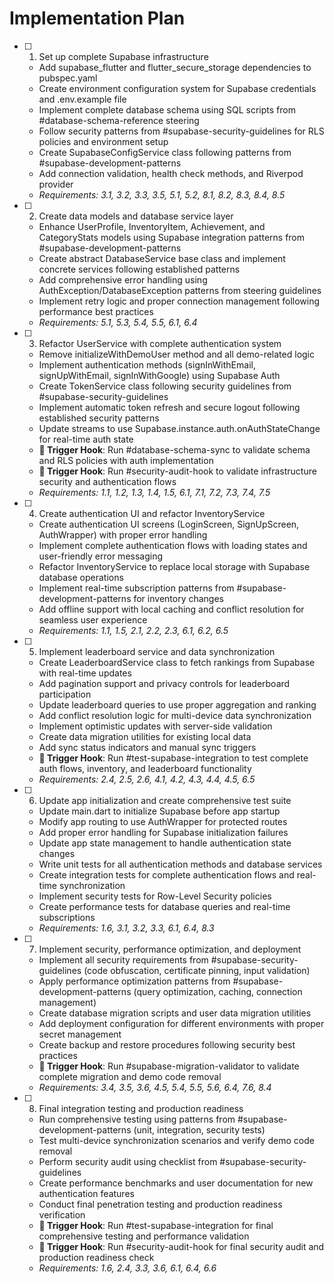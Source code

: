 # Implementation Plan

- [ ] 1. Set up complete Supabase infrastructure
  - Add supabase_flutter and flutter_secure_storage dependencies to pubspec.yaml
  - Create environment configuration system for Supabase credentials and .env.example file
  - Implement complete database schema using SQL scripts from #database-schema-reference steering
  - Follow security patterns from #supabase-security-guidelines for RLS policies and environment setup
  - Create SupabaseConfigService class following patterns from #supabase-development-patterns
  - Add connection validation, health check methods, and Riverpod provider
  - _Requirements: 3.1, 3.2, 3.3, 3.5, 5.1, 5.2, 8.1, 8.2, 8.3, 8.4, 8.5_

- [ ] 2. Create data models and database service layer
  - Enhance UserProfile, InventoryItem, Achievement, and CategoryStats models using Supabase integration patterns from #supabase-development-patterns
  - Create abstract DatabaseService base class and implement concrete services following established patterns
  - Add comprehensive error handling using AuthException/DatabaseException patterns from steering guidelines
  - Implement retry logic and proper connection management following performance best practices
  - _Requirements: 5.1, 5.3, 5.4, 5.5, 6.1, 6.4_

- [ ] 3. Refactor UserService with complete authentication system
  - Remove initializeWithDemoUser method and all demo-related logic
  - Implement authentication methods (signInWithEmail, signUpWithEmail, signInWithGoogle) using Supabase Auth
  - Create TokenService class following security guidelines from #supabase-security-guidelines
  - Implement automatic token refresh and secure logout following established security patterns
  - Update streams to use Supabase.instance.auth.onAuthStateChange for real-time auth state
  - **🔗 Trigger Hook**: Run #database-schema-sync to validate schema and RLS policies with auth implementation
  - **🔗 Trigger Hook**: Run #security-audit-hook to validate infrastructure security and authentication flows
  - _Requirements: 1.1, 1.2, 1.3, 1.4, 1.5, 6.1, 7.1, 7.2, 7.3, 7.4, 7.5_

- [ ] 4. Create authentication UI and refactor InventoryService
  - Create authentication UI screens (LoginScreen, SignUpScreen, AuthWrapper) with proper error handling
  - Implement complete authentication flows with loading states and user-friendly error messaging
  - Refactor InventoryService to replace local storage with Supabase database operations
  - Implement real-time subscription patterns from #supabase-development-patterns for inventory changes
  - Add offline support with local caching and conflict resolution for seamless user experience
  - _Requirements: 1.1, 1.5, 2.1, 2.2, 2.3, 6.1, 6.2, 6.5_

- [ ] 5. Implement leaderboard service and data synchronization
  - Create LeaderboardService class to fetch rankings from Supabase with real-time updates
  - Add pagination support and privacy controls for leaderboard participation
  - Update leaderboard queries to use proper aggregation and ranking
  - Add conflict resolution logic for multi-device data synchronization
  - Implement optimistic updates with server-side validation
  - Create data migration utilities for existing local data
  - Add sync status indicators and manual sync triggers
  - **🔗 Trigger Hook**: Run #test-supabase-integration to test complete auth flows, inventory, and leaderboard functionality
  - _Requirements: 2.4, 2.5, 2.6, 4.1, 4.2, 4.3, 4.4, 4.5, 6.5_

- [ ] 6. Update app initialization and create comprehensive test suite
  - Update main.dart to initialize Supabase before app startup
  - Modify app routing to use AuthWrapper for protected routes
  - Add proper error handling for Supabase initialization failures
  - Update app state management to handle authentication state changes
  - Write unit tests for all authentication methods and database services
  - Create integration tests for complete authentication flows and real-time synchronization
  - Implement security tests for Row-Level Security policies
  - Create performance tests for database queries and real-time subscriptions
  - _Requirements: 1.6, 3.1, 3.2, 3.3, 6.1, 6.4, 8.3_

- [ ] 7. Implement security, performance optimization, and deployment
  - Implement all security requirements from #supabase-security-guidelines (code obfuscation, certificate pinning, input validation)
  - Apply performance optimization patterns from #supabase-development-patterns (query optimization, caching, connection management)
  - Create database migration scripts and user data migration utilities
  - Add deployment configuration for different environments with proper secret management
  - Create backup and restore procedures following security best practices
  - **🔗 Trigger Hook**: Run #supabase-migration-validator to validate complete migration and demo code removal
  - _Requirements: 3.4, 3.5, 3.6, 4.5, 5.4, 5.5, 5.6, 6.4, 7.6, 8.4_

- [ ] 8. Final integration testing and production readiness
  - Run comprehensive testing using patterns from #supabase-development-patterns (unit, integration, security tests)
  - Test multi-device synchronization scenarios and verify demo code removal
  - Perform security audit using checklist from #supabase-security-guidelines
  - Create performance benchmarks and user documentation for new authentication features
  - Conduct final penetration testing and production readiness verification
  - **🔗 Trigger Hook**: Run #test-supabase-integration for final comprehensive testing and performance validation
  - **🔗 Trigger Hook**: Run #security-audit-hook for final security audit and production readiness check
  - _Requirements: 1.6, 2.4, 3.3, 3.6, 6.1, 6.4, 6.6_